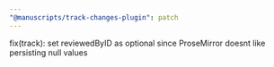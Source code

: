 ```yaml
---
"@manuscripts/track-changes-plugin": patch
---
```


fix(track): set reviewedByID as optional since ProseMirror doesnt like persisting null values
